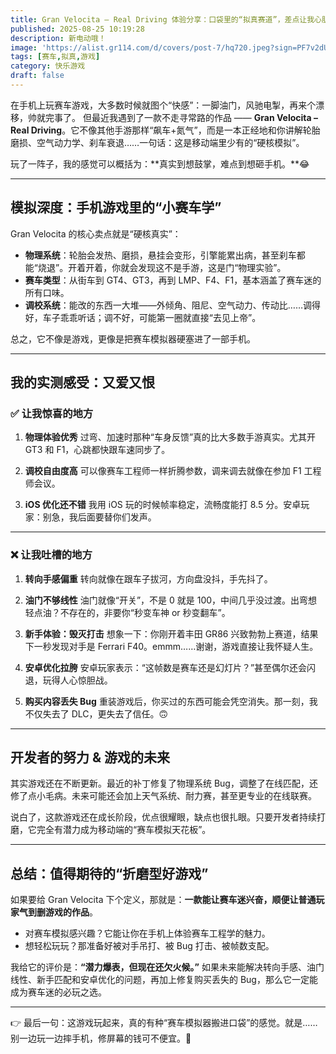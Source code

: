 ```yaml
---
title: Gran Velocita – Real Driving 体验分享：口袋里的“拟真赛道”，差点让我心肌梗塞
published: 2025-08-25 10:19:28
description: 新电动哦！
image: 'https://alist.gr114.com/d/covers/post-7/hq720.jpeg?sign=PF7v2dU_NddgX4B-NmFHGBsKwm_JjBmWb_gRYqAWKIY=:0'
tags: [赛车,拟真,游戏]
category: 快乐游戏
draft: false
---
```


在手机上玩赛车游戏，大多数时候就图个“快感”：一脚油门，风驰电掣，再来个漂移，帅就完事了。
但最近我遇到了一款不走寻常路的作品 —— **Gran Velocita – Real Driving**。它不像其他手游那样“飙车+氮气”，而是一本正经地和你讲解轮胎磨损、空气动力学、刹车衰退……一句话：这是移动端里少有的“硬核模拟”。

玩了一阵子，我的感觉可以概括为：\*\*真实到想鼓掌，难点到想砸手机。\*\*😂

---

## 模拟深度：手机游戏里的“小赛车学”

Gran Velocita 的核心卖点就是“硬核真实”：

* **物理系统**：轮胎会发热、磨损，悬挂会变形，引擎能累出病，甚至刹车都能“烧退”。开着开着，你就会发现这不是手游，这是门“物理实验”。
* **赛车类型**：从街车到 GT4、GT3，再到 LMP、F4、F1，基本涵盖了赛车迷的所有口味。
* **调校系统**：能改的东西一大堆——外倾角、阻尼、空气动力、传动比……调得好，车子乖乖听话；调不好，可能第一圈就直接“去见上帝”。

总之，它不像是游戏，更像是把赛车模拟器硬塞进了一部手机。

---

## 我的实测感受：又爱又恨

### ✅ 让我惊喜的地方

1. **物理体验优秀**
   过弯、加速时那种“车身反馈”真的比大多数手游真实。尤其开 GT3 和 F1，心跳都快跟车速同步了。

2. **调校自由度高**
   可以像赛车工程师一样折腾参数，调来调去就像在参加 F1 工程师会议。

3. **iOS 优化还不错**
   我用 iOS 玩的时候帧率稳定，流畅度能打 8.5 分。安卓玩家：别急，我后面要替你们发声。

---

### ❌ 让我吐槽的地方

1. **转向手感偏重**
   转向就像在跟车子拔河，方向盘没抖，手先抖了。

2. **油门不够线性**
   油门就像“开关”，不是 0 就是 100，中间几乎没过渡。出弯想轻点油？不存在的，非要你“秒变车神 or 秒变翻车”。

3. **新手体验：毁灭打击**
   想象一下：你刚开着丰田 GR86 兴致勃勃上赛道，结果下一秒发现对手是 Ferrari F40。emmm……谢谢，游戏直接让我怀疑人生。

4. **安卓优化拉胯**
   安卓玩家表示：“这帧数是赛车还是幻灯片？”甚至偶尔还会闪退，玩得人心惊胆战。

5. **购买内容丢失 Bug**
   重装游戏后，你买过的东西可能会凭空消失。那一刻，我不仅失去了 DLC，更失去了信任。🙃

---

## 开发者的努力 & 游戏的未来

其实游戏还在不断更新。最近的补丁修复了物理系统 Bug，调整了在线匹配，还修了点小毛病。未来可能还会加上天气系统、耐力赛，甚至更专业的在线联赛。

说白了，这款游戏还在成长阶段，优点很耀眼，缺点也很扎眼。只要开发者持续打磨，它完全有潜力成为移动端的“赛车模拟天花板”。

---

## 总结：值得期待的“折磨型好游戏”

如果要给 Gran Velocita 下个定义，那就是：**一款能让赛车迷兴奋，顺便让普通玩家气到删游戏的作品**。

* 对赛车模拟感兴趣？它能让你在手机上体验赛车工程学的魅力。
* 想轻松玩玩？那准备好被对手吊打、被 Bug 打击、被帧数支配。

我给它的评价是：**“潜力爆表，但现在还欠火候。”**
如果未来能解决转向手感、油门线性、新手匹配和安卓优化的问题，再加上修复购买丢失的 Bug，那么它一定能成为赛车迷的必玩之选。

---

👉 最后一句：这游戏玩起来，真的有种“赛车模拟器搬进口袋”的感觉。就是……别一边玩一边摔手机，修屏幕的钱可不便宜。🤣